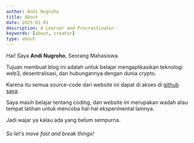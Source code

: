 ```yaml
---
author: Andi Nugroho
title: About
date: 2025-01-01
description: A Learner and Procrastinator.
keywords: [about, creator]
type: about
---
```


Hai! Saya **Andi Nugroho**, Seorang Mahasiswa.

Tujuan membuat blog ini adalah untuk belajar mengaplikasikan teknologi web3, desentralisasi, dan hubungannya dengan dunia crypto.

Karena itu semua source-code dari website ini dapat di akses di [github saya](https://github.com/amaqkkg/sutasoma.eth).

Saya masih belajar tentang coding, dan website ini merupakan wadah atau tempat latihan untuk mencoba hal-hal eksperimental lainnya.

Jadi wajar ya kalau ada yang belum sempurna.

###### *So let's move fast and break things!*

